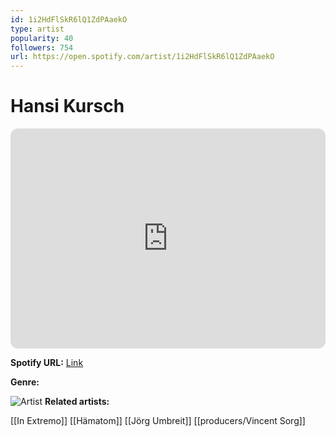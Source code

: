 ```yaml
---
id: 1i2HdFlSkR6lQ1ZdPAaekO
type: artist
popularity: 40
followers: 754
url: https://open.spotify.com/artist/1i2HdFlSkR6lQ1ZdPAaekO
---
```

# Hansi Kursch

<iframe style="border-radius:12px" src="https://open.spotify.com/embed/artist/1i2HdFlSkR6lQ1ZdPAaekO" width="100%" height="352" frameBorder="0" allowfullscreen="" allow="autoplay; clipboard-write; encrypted-media; fullscreen; picture-in-picture" loading="lazy"></iframe>

**Spotify URL:** [Link](https://open.spotify.com/artist/1i2HdFlSkR6lQ1ZdPAaekO)

**Genre:** 

![Artist]()
**Related artists:**

[[In Extremo]]
[[Hämatom]]
[[Jörg Umbreit]]
[[producers/Vincent Sorg]]

